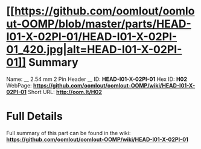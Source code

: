 
[[https://github.com/oomlout/oomlout-OOMP/blob/master/parts/HEAD-I01-X-02PI-01/HEAD-I01-X-02PI-01_420.jpg|alt=HEAD-I01-X-02PI-01]] 
Summary
=================

Name: __ 2.54 mm 2 Pin Header __
ID: __HEAD-I01-X-02PI-01__
Hex ID: __H02__
WebPage: __https://github.com/oomlout/oomlout-OOMP/wiki/HEAD-I01-X-02PI-01__
Short URL: __http://oom.lt/H02__

Full Details
==========================
Full summary of this part can be found in the wiki:   
__https://github.com/oomlout/oomlout-OOMP/wiki/HEAD-I01-X-02PI-01__   

